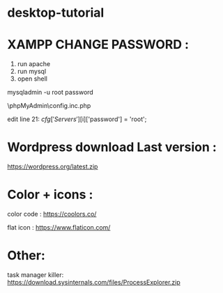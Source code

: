 # desktop-tutorial






XAMPP CHANGE PASSWORD :
============================================


1. run apache
2. run mysql
3. open shell

mysqladmin -u root password 

\phpMyAdmin\config.inc.php

edit line 21:
$cfg['Servers'][$i]['password'] = 'root';






Wordpress download Last version :
=======================================

https://wordpress.org/latest.zip





Color + icons :
====================


color code :
https://coolors.co/

flat icon :
https://www.flaticon.com/



Other:
===============================


task manager killer:
https://download.sysinternals.com/files/ProcessExplorer.zip
